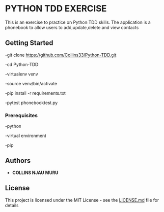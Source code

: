 # PYTHON TDD EXERCISE

This is an exercise to practice on Python TDD skills.
The application is a phonebook to allow users to add,update,delete and view contacts

## Getting Started

-git clone https://github.com/Collins33/Python-TDD.git

-cd Python-TDD

-virtualenv venv

-source venv/bin/activate

-pip install -r requirements.txt

-pytest phonebooktest.py

### Prerequisites

-python

-virtual environment

-pip


## Authors

* **COLLINS NJAU MURU** 



## License

This project is licensed under the MIT License - see the [LICENSE.md](LICENSE.md) file for details



